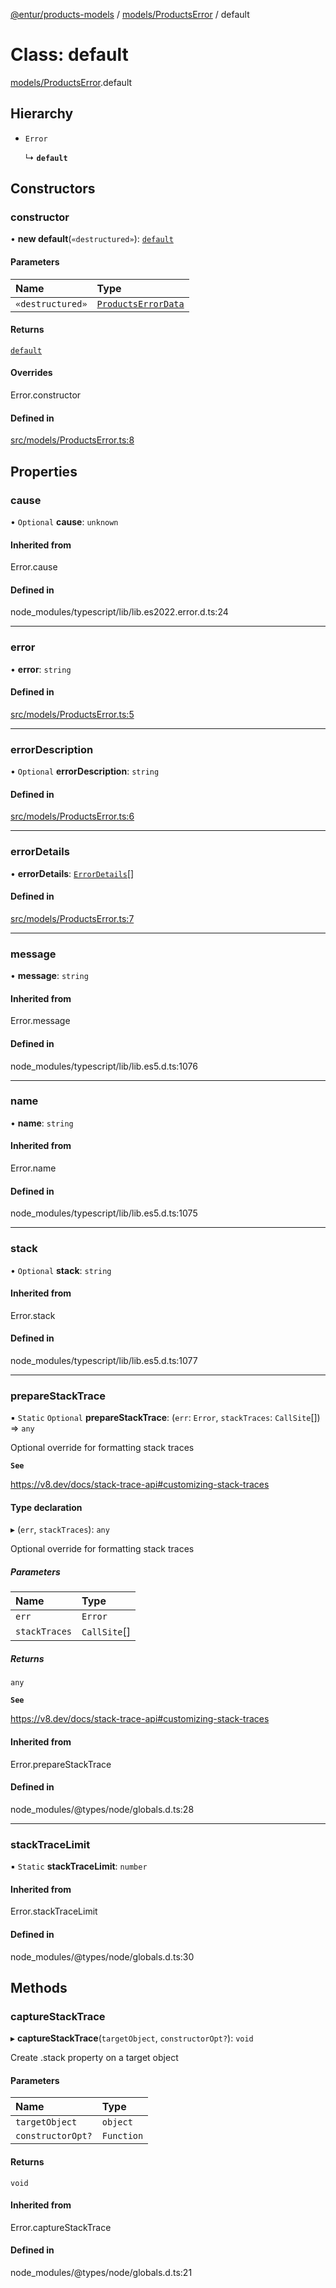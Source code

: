 [@entur/products-models](../README.md) / [models/ProductsError](../modules/models_ProductsError.md) / default

# Class: default

[models/ProductsError](../modules/models_ProductsError.md).default

## Hierarchy

- `Error`

  ↳ **`default`**

## Constructors

### constructor

• **new default**(`«destructured»`): [`default`](models_ProductsError.default.md)

#### Parameters

| Name | Type |
| :------ | :------ |
| `«destructured»` | [`ProductsErrorData`](../interfaces/types_interfaces.ProductsErrorData.md) |

#### Returns

[`default`](models_ProductsError.default.md)

#### Overrides

Error.constructor

#### Defined in

[src/models/ProductsError.ts:8](https://github.com/entur/products-models/blob/main/src/models/ProductsError.ts#L8)

## Properties

### cause

• `Optional` **cause**: `unknown`

#### Inherited from

Error.cause

#### Defined in

node_modules/typescript/lib/lib.es2022.error.d.ts:24

___

### error

• **error**: `string`

#### Defined in

[src/models/ProductsError.ts:5](https://github.com/entur/products-models/blob/main/src/models/ProductsError.ts#L5)

___

### errorDescription

• `Optional` **errorDescription**: `string`

#### Defined in

[src/models/ProductsError.ts:6](https://github.com/entur/products-models/blob/main/src/models/ProductsError.ts#L6)

___

### errorDetails

• **errorDetails**: [`ErrorDetails`](../modules/types_types.md#errordetails)[]

#### Defined in

[src/models/ProductsError.ts:7](https://github.com/entur/products-models/blob/main/src/models/ProductsError.ts#L7)

___

### message

• **message**: `string`

#### Inherited from

Error.message

#### Defined in

node_modules/typescript/lib/lib.es5.d.ts:1076

___

### name

• **name**: `string`

#### Inherited from

Error.name

#### Defined in

node_modules/typescript/lib/lib.es5.d.ts:1075

___

### stack

• `Optional` **stack**: `string`

#### Inherited from

Error.stack

#### Defined in

node_modules/typescript/lib/lib.es5.d.ts:1077

___

### prepareStackTrace

▪ `Static` `Optional` **prepareStackTrace**: (`err`: `Error`, `stackTraces`: `CallSite`[]) => `any`

Optional override for formatting stack traces

**`See`**

https://v8.dev/docs/stack-trace-api#customizing-stack-traces

#### Type declaration

▸ (`err`, `stackTraces`): `any`

Optional override for formatting stack traces

##### Parameters

| Name | Type |
| :------ | :------ |
| `err` | `Error` |
| `stackTraces` | `CallSite`[] |

##### Returns

`any`

**`See`**

https://v8.dev/docs/stack-trace-api#customizing-stack-traces

#### Inherited from

Error.prepareStackTrace

#### Defined in

node_modules/@types/node/globals.d.ts:28

___

### stackTraceLimit

▪ `Static` **stackTraceLimit**: `number`

#### Inherited from

Error.stackTraceLimit

#### Defined in

node_modules/@types/node/globals.d.ts:30

## Methods

### captureStackTrace

▸ **captureStackTrace**(`targetObject`, `constructorOpt?`): `void`

Create .stack property on a target object

#### Parameters

| Name | Type |
| :------ | :------ |
| `targetObject` | `object` |
| `constructorOpt?` | `Function` |

#### Returns

`void`

#### Inherited from

Error.captureStackTrace

#### Defined in

node_modules/@types/node/globals.d.ts:21
